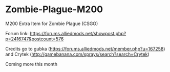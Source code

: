 # Zombie-Plague-M200
M200 Extra Item for Zombie Plague (CSGO)

Forum link: https://forums.alliedmods.net/showpost.php?p=2416747&postcount=576

Credits go to gubka (https://forums.alliedmods.net/member.php?u=167258) and Crytek (http://gamebanana.com/sprays/search?search=Crytek)

Coming more this month